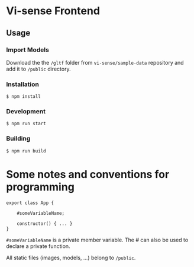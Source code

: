 # Vi-sense Frontend

## Usage

### Import Models

Download the the `/gltf` folder from `vi-sense/sample-data` repository and add it to `/public` directory.

### Installation

```
$ npm install 
```

### Development
```
$ npm run start
```

### Building

```
$ npm run build 
```



# Some notes and conventions for programming

```
export class App {

    #someVariableName;

    constructor() { ... }
}
```

`#someVariableName` is a private member variable. The # can also be used to declare a private function.

All static files (images, models, ...) belong to `/public`.
